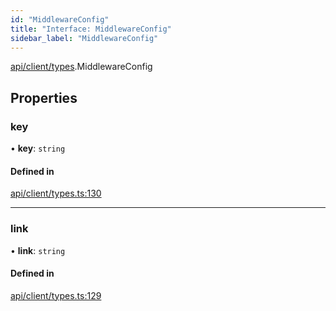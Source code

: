 ```yaml
---
id: "MiddlewareConfig"
title: "Interface: MiddlewareConfig"
sidebar_label: "MiddlewareConfig"
---
```


[api/client/types](../../../../../modules/API/Client/Types/Types.md).MiddlewareConfig

## Properties

### key

• **key**: `string`

#### Defined in

[api/client/types.ts:130](https://github.com/PolymeshAssociation/polymesh-sdk/blob/fe2e6dd1d/src/api/client/types.ts#L130)

___

### link

• **link**: `string`

#### Defined in

[api/client/types.ts:129](https://github.com/PolymeshAssociation/polymesh-sdk/blob/fe2e6dd1d/src/api/client/types.ts#L129)
